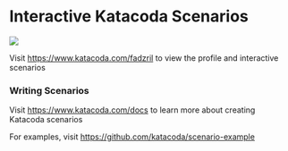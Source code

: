 # Interactive Katacoda Scenarios

[![](http://shields.katacoda.com/katacoda/fadzril/count.svg)](https://www.katacoda.com/fadzril "Get your profile on Katacoda.com")

Visit https://www.katacoda.com/fadzril to view the profile and interactive scenarios

### Writing Scenarios
Visit https://www.katacoda.com/docs to learn more about creating Katacoda scenarios

For examples, visit https://github.com/katacoda/scenario-example
